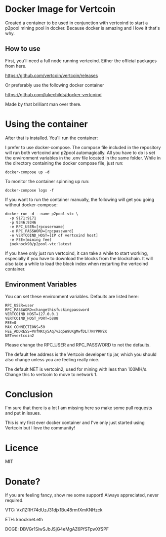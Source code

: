 # Docker Image for Vertcoin

Created a container to be used in conjunction with vertcoind to start a p2pool mining pool in docker. Because docker is amazing and I love it that's why.

## How to use

First, you'll need a full node running vertcoind. Either the official packages from here.

https://github.com/vertcoin/vertcoin/releases

Or preferably use the following docker container

https://github.com/lukechilds/docker-vertcoind

Made by that brilliant man over there.

# Using the container

After that is installed. You'll run the container:

I prefer to use docker-compose. The compose file included in the repository will run both vertcoind and p2pool automagically. All you have to do is set the environment variables in the .env file located in the same folder. While in the directory containing the docker compose file, just run:

```
docker-compose up -d
```


To monitor the container spinning up run:

```
docker-compose logs -f
```


If you want to run the container manually, the following will get you going without docker-compose:


```
docker run -d --name p2pool-vtc \
  -p 9171:9171
  -p 9346:9346
  -e RPC_USER=[rpcusername]
  -e RPC_PASSWORD=[rpcpassword]
  -e VERTCOIND_HOST=[IP of vertcoind host]
  -e FEE=[mining fee]
  joeknock90/p2pool-vtc:latest
```

If you have only just run vertcoind, it can take a while to start working, especially if you have to download the blocks from the blockchain. It will also take a while to load the block index when restarting the vertcoind container.


## Environment Variables
You can set these environment variables. Defaults are listed here:

```
RPC_USER=user
RPC_PASSWORD=changethisfuckingpassword
VERTCOIND_HOST=127.0.0.1
VERTCOIND_HOST_PORT=5888
FEE=0
MAX_CONNECTIONS=50
FEE_ADDRESS=VnfNKCy5Aq7vZq5W9UKgMwfDLT7NrPRWZK
NET=vertcoin2
```

Please change the RPC_USER and RPC_PASSWORD to not the defaults.

The default fee address is the Vertcoin developer tip jar, which you should also change unless you are feeling really nice.

The default NET is vertcoin2, used for mining with less than 100MH/s. Change this to vertcoin to move to network 1.

# Conclusion

I'm sure that there is a lot I am missing here so make some pull requests and put in issues.

This is my first ever docker container and I've only just started using Vertcoin but I love the community!

# Licence
MIT

# Donate?
If you are feeling fancy, show me some support! Always appreciated, never required.

VTC: Vxi1ZRH74dUzJ31djx1Bu48rmfXmKNHzck

ETH: knocknet.eth

DOGE: DBVGr1SiwSJbJSjG4eMgAZ6PfSTpwXfSPF
